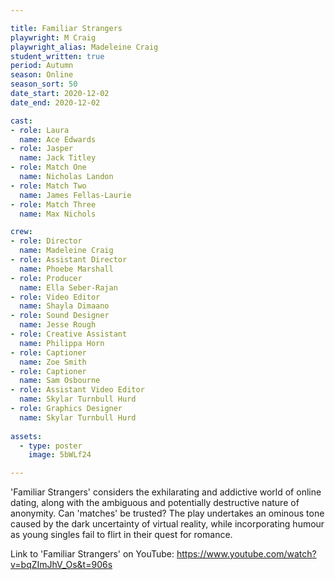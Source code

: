 ```yaml
---

title: Familiar Strangers
playwright: M Craig
playwright_alias: Madeleine Craig
student_written: true
period: Autumn
season: Online
season_sort: 50
date_start: 2020-12-02
date_end: 2020-12-02

cast:
- role: Laura
  name: Ace Edwards
- role: Jasper
  name: Jack Titley
- role: Match One
  name: Nicholas Landon
- role: Match Two
  name: James Fellas-Laurie
- role: Match Three
  name: Max Nichols

crew: 
- role: Director
  name: Madeleine Craig
- role: Assistant Director 
  name: Phoebe Marshall
- role: Producer
  name: Ella Seber-Rajan
- role: Video Editor
  name: Shayla Dimaano
- role: Sound Designer
  name: Jesse Rough
- role: Creative Assistant
  name: Philippa Horn
- role: Captioner
  name: Zoe Smith
- role: Captioner
  name: Sam Osbourne
- role: Assistant Video Editor
  name: Skylar Turnbull Hurd
- role: Graphics Designer
  name: Skylar Turnbull Hurd
  
assets:
  - type: poster
    image: 5bWLf24

---
```


'Familiar Strangers' considers the exhilarating and addictive world of online dating, along with the ambiguous and potentially destructive nature of anonymity. Can 'matches' be trusted? The play undertakes an ominous tone caused by the dark uncertainty of virtual reality, while incorporating humour as young singles fail to flirt in their quest for romance.

Link to 'Familiar Strangers' on YouTube: https://www.youtube.com/watch?v=bqZImJhV_Os&t=906s
